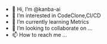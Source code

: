 - 👋 Hi, I’m @kanba-ai
- 👀 I’m interested in CodeClone,CI/CD
- 🌱 I’m currently learning Metrics
- 💞️ I’m looking to collaborate on ...
- 📫 How to reach me ...

<!---
kanba-ai/kanba-ai is a ✨ special ✨ repository because its `README.md` (this file) appears on your GitHub profile.
You can click the Preview link to take a look at your changes.
--->
